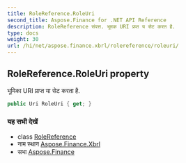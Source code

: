 ```yaml
---
title: RoleReference.RoleUri
second_title: Aspose.Finance for .NET API Reference
description: RoleReference संपत्त. भूमक URI प्रप्त य सेट करत है.
type: docs
weight: 30
url: /hi/net/aspose.finance.xbrl/rolereference/roleuri/
---
```

## RoleReference.RoleUri property

भूमिका URI प्राप्त या सेट करता है.

```csharp
public Uri RoleUri { get; }
```

### यह सभी देखें

* class [RoleReference](../)
* नाम स्थान [Aspose.Finance.Xbrl](../../rolereference/)
* सभा [Aspose.Finance](../../../)


